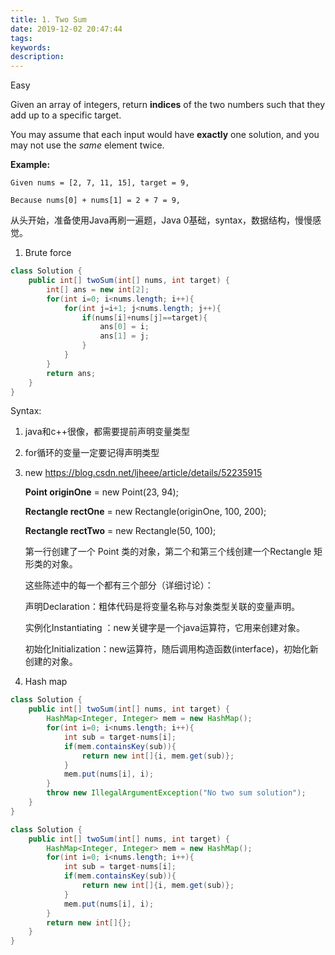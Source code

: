 ```yaml
---
title: 1. Two Sum
date: 2019-12-02 20:47:44
tags:
keywords:
description:
---
```


Easy

Given an array of integers, return **indices** of the two numbers such that they add up to a specific target.

You may assume that each input would have **exactly** one solution, and you may not use the *same* element twice.

**Example:**

```
Given nums = [2, 7, 11, 15], target = 9,

Because nums[0] + nums[1] = 2 + 7 = 9,
```

<!--more-->

从头开始，准备使用Java再刷一遍题，Java 0基础，syntax，数据结构，慢慢感觉。

1. Brute force

```java
class Solution {
    public int[] twoSum(int[] nums, int target) {
        int[] ans = new int[2];
        for(int i=0; i<nums.length; i++){
            for(int j=i+1; j<nums.length; j++){
                if(nums[i]+nums[j]==target){
                    ans[0] = i;
                    ans[1] = j;
                }
            }
        }
        return ans;
    }
}
```

Syntax: 

1. java和c++很像，都需要提前声明变量类型

2. for循环的变量一定要记得声明类型

3. new https://blog.csdn.net/ljheee/article/details/52235915

   **Point originOne** = new Point(23, 94);

   **Rectangle rectOne** = new Rectangle(originOne, 100, 200);

   **Rectangle rectTwo** = new Rectangle(50, 100);

   第一行创建了一个 Point 类的对象，第二个和第三个线创建一个Rectangle 矩形类的对象。

   这些陈述中的每一个都有三个部分（详细讨论）：

   声明Declaration：粗体代码是将变量名称与对象类型关联的变量声明。

   实例化Instantiating ：new关键字是一个java运算符，它用来创建对象。

   初始化Initialization：new运算符，随后调用构造函数(interface)，初始化新创建的对象。

4. Hash map

```java
class Solution {
    public int[] twoSum(int[] nums, int target) {
        HashMap<Integer, Integer> mem = new HashMap();
        for(int i=0; i<nums.length; i++){
            int sub = target-nums[i];
            if(mem.containsKey(sub)){
                return new int[]{i, mem.get(sub)};
            }
            mem.put(nums[i], i);
        }
        throw new IllegalArgumentException("No two sum solution");
    }
}
```

```java
class Solution {
    public int[] twoSum(int[] nums, int target) {
        HashMap<Integer, Integer> mem = new HashMap();
        for(int i=0; i<nums.length; i++){
            int sub = target-nums[i];
            if(mem.containsKey(sub)){
                return new int[]{i, mem.get(sub)};
            }
            mem.put(nums[i], i);
        }
        return new int[]{};
    }
}
```

